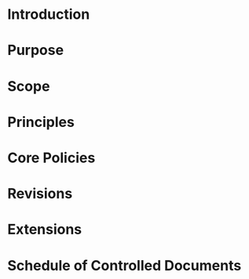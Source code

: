 
# Introduction
# Purpose
# Scope
# Principles
# Core Policies
# Revisions
# Extensions
# Schedule of Controlled Documents
